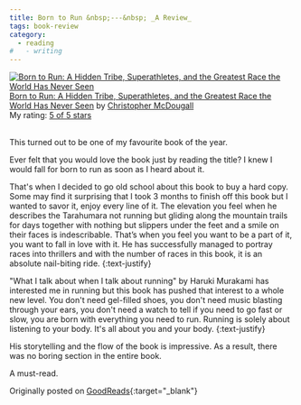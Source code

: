 ```yaml
---
title: Born to Run &nbsp;---&nbsp; _A Review_
tags: book-review
category:
  - reading
#   - writing
---
```


<a href="https://www.goodreads.com/book/show/6289283-born-to-run" style="float: left; padding-right: 20px"><img border="0" alt="Born to Run: A Hidden Tribe, Superathletes, and the Greatest Race the World Has Never Seen" src="https://i.gr-assets.com/images/S/compressed.photo.goodreads.com/books/1320531983l/6289283._SX98_.jpg" /></a><a href="https://www.goodreads.com/book/show/6289283-born-to-run">Born to Run: A Hidden Tribe, Superathletes, and the Greatest Race the World Has Never Seen</a> by <a href="https://www.goodreads.com/author/show/133538.Christopher_McDougall">Christopher McDougall</a><br/>
My rating: <a href="https://www.goodreads.com/review/show/2903623835">5 of 5 stars</a><br /><br />

This turned out to be one of my favourite book of the year.

Ever felt that you would love the book just by reading the title? I knew I would fall for born to run as soon as I heard about it.

That's when I decided to go old school about this book to buy a hard copy. Some may find it surprising that I took 3 months to finish off this book but I wanted to savor it, enjoy every line of it. The elevation you feel when he describes the Tarahumara not running but gliding along the mountain trails for days together with nothing but slippers under the feet and a smile on their faces is indescribable. That’s when you feel you want to be a part of it, you want to fall in love with it. He has successfully managed to portray races into thrillers and with the number of races in this book, it is an absolute nail-biting ride.
{:text-justify}

"What I talk about when I talk about running" by Haruki Murakami has interested me in running but this book has pushed that interest to a whole new level. You don't need gel-filled shoes, you don't need music blasting through your ears, you don't need a watch to tell if you need to go fast or slow, you are born with everything you need to run. Running is solely about listening to your body. It's all about you and your body.
{:text-justify}

His storytelling and the flow of the book is impressive. As a result, there was no boring section in the entire book.

A must-read.

Originally posted on [GoodReads](https://www.goodreads.com/user/show/33625087-cmrmahesh){:target="\_blank"}

